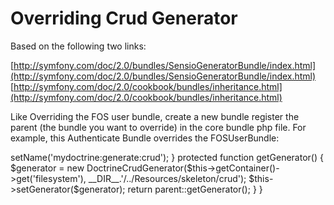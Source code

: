 # Overriding Crud Generator

Based on the following two links:

[http://symfony.com/doc/2.0/bundles/SensioGeneratorBundle/index.html](http://symfony.com/doc/2.0/bundles/SensioGeneratorBundle/index.html)
[http://symfony.com/doc/2.0/cookbook/bundles/inheritance.html](http://symfony.com/doc/2.0/cookbook/bundles/inheritance.html)

Like Overriding the FOS user bundle, create a new bundle register the parent (the bundle you want to override) in the core bundle php file.  For example, this Authenticate Bundle overrides the FOSUserBundle:

 <?php
 namespace Marca\AuthenticateBundle;
 use Symfony\Component\HttpKernel\Bundle\Bundle;
 class MarcaAuthenticateBundle extends Bundle
 {
     public function getParent()
     {
         return 'FOSUserBundle';
     }
 }

Once done, you can override controllers or twig files by duplicating the file in the new bundle and then tweaking them as needed (they must be in the same place in the new bundle as they are in the original bundle).

For overriding the Crud generator, Marca uses a Generator Bundle (src/GeneratorBundle).  The twig files for the crud are found in Resources/skeleton/crud/views.  The "others" folder has twig that is included in the standard crud twig files.  
We are overriding the crud generators to create our own displays including layout and display code (elements and css etc).  
The command line is overridden somewhat differently.  Once again, copy the file from the original bundle to the new bundle and rename the function and extend it.  For example, in the Command/MyDoctrineCrudCommand.php file in the GeneratorBundle:

 class MyDoctrineCrudCommand extends \Sensio\Bundle\GeneratorBundle\Command\GenerateDoctrineCrudCommand
 {
     protected function configure()
     {
         parent::configure();
         $this->setName('mydoctrine:generate:crud');
     }

     protected function getGenerator()
     {
         $generator = new DoctrineCrudGenerator($this->getContainer()->get('filesystem'), __DIR__.'/../Resources/skeleton/crud');
         $this->setGenerator($generator);
         return parent::getGenerator();
     }
 }